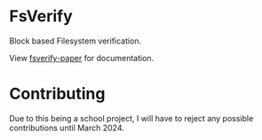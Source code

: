 # FsVerify

Block based Filesystem verification.

View [fsverify-paper](https://github.com/axtloss/fsverify/blob/main/fsverify-paper.md) for documentation.

# Contributing
Due to this being a school project, I will have to reject any possible contributions until March 2024.
